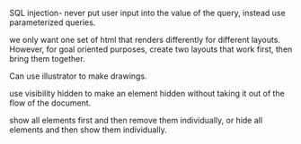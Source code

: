 SQL injection- never put user input into the value of the query, instead use parameterized queries.


we only want one set of html that renders differently for different layouts. However, for goal oriented purposes, create two layouts that work first, then bring them together.


Can use illustrator to make drawings.

use visibility hidden to make an element hidden without taking it out of the flow of the document.

show all elements first and then remove them individually, or hide all elements and then show them individually.
